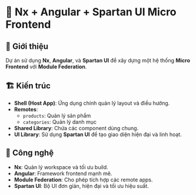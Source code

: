 # 🚀 Nx + Angular + Spartan UI Micro Frontend  

## 📌 Giới thiệu  
Dự án sử dụng **Nx**, **Angular**, và **Spartan UI** để xây dựng một hệ thống **Micro Frontend** với **Module Federation**.  

## 🏗️ Kiến trúc  
- **Shell (Host App)**: Ứng dụng chính quản lý layout và điều hướng.  
- **Remotes**:  
  - `products`: Quản lý sản phẩm  
  - `categories`: Quản lý danh mục  
- **Shared Library**: Chứa các component dùng chung.  
- **UI Library**: Sử dụng **Spartan UI** để tạo giao diện hiện đại và linh hoạt.  

## 🔧 Công nghệ  
- **Nx**: Quản lý workspace và tối ưu build.  
- **Angular**: Framework frontend mạnh mẽ.  
- **Module Federation**: Cho phép tích hợp các remote apps.  
- **Spartan UI**: Bộ UI đơn giản, hiện đại và tối ưu hiệu suất.  
